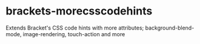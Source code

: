 brackets-morecsscodehints
=========================

Extends Bracket's CSS code hints with more attributes; background-blend-mode, image-rendering, touch-action and more
